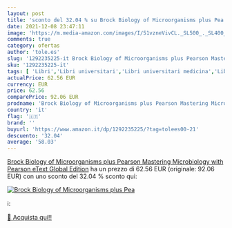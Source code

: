 ```yaml
---
layout: post
title: 'sconto del 32.04 % su Brock Biology of Microorganisms plus Pea  '
date: 2021-12-08 23:47:11
image: 'https://m.media-amazon.com/images/I/51vzneVivCL._SL500_._SL400_.jpg'
comments: true
category: ofertas
author: 'tole.es'
slug: '1292235225-it Brock Biology of Microorganisms plus Pearson Mastering...'
sku: '1292235225-it'
tags: [ 'Libri','Libri universitari','Libri universitari medicina','Libri universitari medicina e scienze sanitarie','Libri universitari scienze di base','Microbiologia','Scienze biologiche','Scienze, tecnologia e medicina', ]
actualPrice: 62.56 EUR
currency: EUR
price: 62.56
comparePrice: 92.06 EUR
prodname: 'Brock Biology of Microorganisms plus Pearson Mastering Microbiology with Pearson eText  Global Edition'
country: 'it'
flag: '🇮🇹'
brand: ''
buyurl: 'https://www.amazon.it/dp/1292235225/?tag=tolees00-21'
descuento: '32.04'
average: '58.03'
---
```


[Brock Biology of Microorganisms plus Pearson Mastering Microbiology with Pearson eText  Global Edition](https://www.amazon.it/dp/1292235225/?tag=tolees00-21) ha un prezzo di 62.56 EUR (originale: 92.06 EUR) con uno sconto del 32.04 % sconto qui:

[![Brock Biology of Microorganisms plus Pea](https://m.media-amazon.com/images/I/51vzneVivCL._SL500_._SL400_.jpg)](https://www.amazon.it/dp/1292235225/?tag=tolees00-21)

ℹ️:


[🛒 Acquista qui!!](https://www.amazon.it/dp/1292235225/?tag=tolees00-21)
